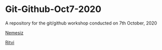 # Git-Github-Oct7-2020
A repository for the git/github workshop conducted on 7th October, 2020 


[Nemesiz](www.instagram.com/nemesiz_10/)

[Ritvi](www.instagram.com/frenzy.wors)

